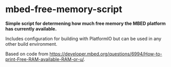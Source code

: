 # mbed-free-memory-script
**Simple script for determening how much free memory the MBED platform has currently available.**

Includes configuration for building with PlatformIO but can be used in any other build environment.

Based on code from https://developer.mbed.org/questions/6994/How-to-print-Free-RAM-available-RAM-or-u/.
